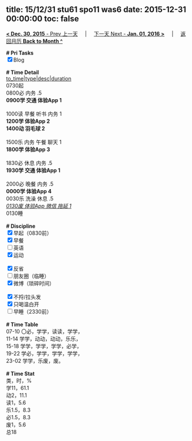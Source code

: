 title: 15/12/31 stu61 spo11 was6
date: 2015-12-31 00:00:00
toc: false
---
[**< Dec. 30, 2015** - Prev 上一天](/lifelogs/2015/12/d30.html) &nbsp; &nbsp; | &nbsp; &nbsp; [下一天 Next - **Jan. 01, 2016 >**](/lifelogs/2016/01/d01.html) &nbsp; &nbsp; |  &nbsp; &nbsp; [返回月历 **Back to Month ^**](/lifelogs/2015/12/index.html)
<br/><div><b># Pri Tasks</b></div><div><input checked="true" type="checkbox"/>Blog</div><div><br/></div><div><b># Time Detail</b></div><div><u>to_time|type|desc|duration</u></div><div>0730起</div><div>0800必 内务 .5</div><div><b>0900学 交通 体验App 1</b></div><div><br/></div><div>1000读 早餐 听书 内务 1</div><div><b>1200学 体验App 2</b></div><div><b>1400动 羽毛球 2</b></div><div><br/></div><div>1500乐 内务 午餐 聊天 1</div><div><b>1800学 体验App 3</b></div><div><br/></div><div>1830必 休息 内务 .5</div><div><b>1930学 交通 体验App 1</b></div><div><br/></div><div>2000必 晚餐 内务 .5</div><div><b>0000学 体验App 4</b></div><div>0030乐 洗澡 休息 .5</div><div><u><i>0130废 体验App 微信 拖延 1</i></u></div><div>0130睡</div><div><br/></div><div><b># Discipline</b></div><div><input checked="true" type="checkbox"/>早起（0830前）</div><div><input checked="true" type="checkbox"/>早餐</div><div><input type="checkbox"/>英语</div><div><input checked="true" type="checkbox"/>运动</div><div><br/></div><div><input checked="true" type="checkbox"/>反省</div><div><input type="checkbox"/>朋友圈（临睡）</div><div><input checked="true" type="checkbox"/>微博（琐碎时间）</div><div><br/></div><div><input checked="true" type="checkbox"/>不捋/拉头发</div><div><input checked="true" type="checkbox"/>只喝温白开</div><div><input type="checkbox"/>早睡（2330前）</div><div><br/></div><div><b># Time Table</b></div><div>07-10 〇必，学学，读读，学学，</div><div>11-14 学学，动动，动动，乐乐，</div><div>15-18 学学，学学，学学，必学，</div><div>19-22 学必，学学，学学，学学，</div><div>23-02 学学，乐废，废。</div><div><br/></div><div><b># Time Stat</b></div><div>类，时，%</div><div>学11，61.1</div><div>动2，11.1</div><div>读1，5.6</div><div>乐1.5，8.3</div><div>必1.5，8.3</div><div>废1，5.6</div><div>总18</div>